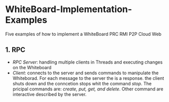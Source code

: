 # WhiteBoard-Implementation-Examples
Five examples of how to implement a WhiteBoard PRC RMI P2P Cloud Web

## 1. RPC
* *RPC Server*: handling multiple clients in Threads and executing changes on the Whiteboard
* *Client*: connects to the server and sends commands to manipulate the Whiteborad. For each message to the server the is a response.
the client shuts down and the conncetion stops whit the command *stop*. 
The pricipal commands are: *create, put, get, and delete*. 
Other command are interactive described by the server.  

